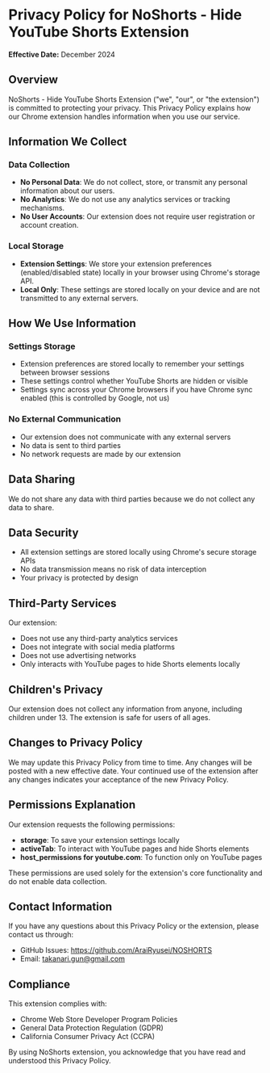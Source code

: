 # Privacy Policy for NoShorts - Hide YouTube Shorts Extension

**Effective Date:** December 2024

## Overview

NoShorts - Hide YouTube Shorts Extension ("we", "our", or "the extension") is committed to protecting your privacy. This Privacy Policy explains how our Chrome extension handles information when you use our service.

## Information We Collect

### Data Collection
- **No Personal Data**: We do not collect, store, or transmit any personal information about our users.
- **No Analytics**: We do not use any analytics services or tracking mechanisms.
- **No User Accounts**: Our extension does not require user registration or account creation.

### Local Storage
- **Extension Settings**: We store your extension preferences (enabled/disabled state) locally in your browser using Chrome's storage API.
- **Local Only**: These settings are stored locally on your device and are not transmitted to any external servers.

## How We Use Information

### Settings Storage
- Extension preferences are stored locally to remember your settings between browser sessions
- These settings control whether YouTube Shorts are hidden or visible
- Settings sync across your Chrome browsers if you have Chrome sync enabled (this is controlled by Google, not us)

### No External Communication
- Our extension does not communicate with any external servers
- No data is sent to third parties
- No network requests are made by our extension

## Data Sharing

We do not share any data with third parties because we do not collect any data to share.

## Data Security

- All extension settings are stored locally using Chrome's secure storage APIs
- No data transmission means no risk of data interception
- Your privacy is protected by design

## Third-Party Services

Our extension:
- Does not use any third-party analytics services
- Does not integrate with social media platforms
- Does not use advertising networks
- Only interacts with YouTube pages to hide Shorts elements locally

## Children's Privacy

Our extension does not collect any information from anyone, including children under 13. The extension is safe for users of all ages.

## Changes to Privacy Policy

We may update this Privacy Policy from time to time. Any changes will be posted with a new effective date. Your continued use of the extension after any changes indicates your acceptance of the new Privacy Policy.

## Permissions Explanation

Our extension requests the following permissions:

- **storage**: To save your extension settings locally
- **activeTab**: To interact with YouTube pages and hide Shorts elements
- **host_permissions for youtube.com**: To function only on YouTube pages

These permissions are used solely for the extension's core functionality and do not enable data collection.

## Contact Information

If you have any questions about this Privacy Policy or the extension, please contact us through:
- GitHub Issues: https://github.com/AraiRyusei/NOSHORTS
- Email: takanari.gun@gmail.com

## Compliance

This extension complies with:
- Chrome Web Store Developer Program Policies
- General Data Protection Regulation (GDPR)
- California Consumer Privacy Act (CCPA)

By using NoShorts extension, you acknowledge that you have read and understood this Privacy Policy. 